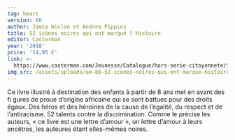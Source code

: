 ```yaml
---
tag: heart
version: 86
author: Jamia Wislon et Andrea Pippins
title: 52 icônes noires qui ont marqué l'Histoire
editor: Casterman
year: '2018'
price: '14,95 €'
link: >-
  https://www.casterman.com/Jeunesse/Catalogue/hors-serie-citoyennete/i-have-a-dream-52-icones-noires-qui-ont-marque-l-histoire
img_src: /assets/uploads/am-86-52-icones-noires-qui-ont-marque-histoire.jpg
---
```

Ce livre illustré à destination des enfants à partir de 8 ans met en avant des fi gures de proue d’origine africaine qui se sont battues pour des droits égaux. Des héros et des héroïnes de la cause de l’égalité, du respect et de l’antiracisme. 52 talents contre la discrimination. Comme le précise les auteurs, « ce livre est une lettre d’amour », un lettre d’amour à leurs ancêtres, les auteures étant elles-mêmes noires.
